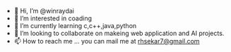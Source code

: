 - 👋 Hi, I’m @winraydai
- 👀 I’m interested in coading
- 🌱 I’m currently learning c,c++,java,python
- 💞️ I’m looking to collaborate on makeing web application and AI projects.
- 📫 How to reach me ... you can mail me at rhsekar7@gmail.com

<!---
winraydai/winraydai is a ✨ special ✨ repository because its `README.md` (this file) appears on your GitHub profile.
You can click the Preview link to take a look at your changes.
--->
